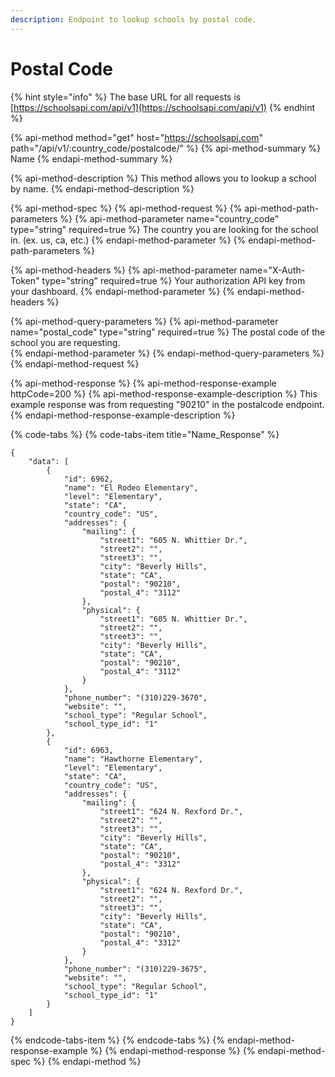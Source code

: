 ```yaml
---
description: Endpoint to lookup schools by postal code.
---
```


# Postal Code

{% hint style="info" %}
The base URL for all requests is [https://schoolsapi.com/api/v1](https://schoolsapi.com/api/v1)
{% endhint %}

{% api-method method="get" host="https://schoolsapi.com" path="/api/v1/:country\_code/postalcode/" %}
{% api-method-summary %}
Name
{% endapi-method-summary %}

{% api-method-description %}
This method allows you to lookup a school by name.
{% endapi-method-description %}

{% api-method-spec %}
{% api-method-request %}
{% api-method-path-parameters %}
{% api-method-parameter name="country\_code" type="string" required=true %}
The country you are looking for the school in. \(ex. us, ca, etc.\)
{% endapi-method-parameter %}
{% endapi-method-path-parameters %}

{% api-method-headers %}
{% api-method-parameter name="X-Auth-Token" type="string" required=true %}
Your authorization API key from your dashboard.
{% endapi-method-parameter %}
{% endapi-method-headers %}

{% api-method-query-parameters %}
{% api-method-parameter name="postal\_code" type="string" required=true %}
The postal code of the school you are requesting.  
{% endapi-method-parameter %}
{% endapi-method-query-parameters %}
{% endapi-method-request %}

{% api-method-response %}
{% api-method-response-example httpCode=200 %}
{% api-method-response-example-description %}
This example response was from requesting "90210" in the postalcode endpoint.
{% endapi-method-response-example-description %}

{% code-tabs %}
{% code-tabs-item title="Name\_Response" %}
```text
{
    "data": [
        {
            "id": 6962,
            "name": "El Rodeo Elementary",
            "level": "Elementary",
            "state": "CA",
            "country_code": "US",
            "addresses": {
                "mailing": {
                    "street1": "605 N. Whittier Dr.",
                    "street2": "",
                    "street3": "",
                    "city": "Beverly Hills",
                    "state": "CA",
                    "postal": "90210",
                    "postal_4": "3112"
                },
                "physical": {
                    "street1": "605 N. Whittier Dr.",
                    "street2": "",
                    "street3": "",
                    "city": "Beverly Hills",
                    "state": "CA",
                    "postal": "90210",
                    "postal_4": "3112"
                }
            },
            "phone_number": "(310)229-3670",
            "website": "",
            "school_type": "Regular School",
            "school_type_id": "1"
        },
        {
            "id": 6963,
            "name": "Hawthorne Elementary",
            "level": "Elementary",
            "state": "CA",
            "country_code": "US",
            "addresses": {
                "mailing": {
                    "street1": "624 N. Rexford Dr.",
                    "street2": "",
                    "street3": "",
                    "city": "Beverly Hills",
                    "state": "CA",
                    "postal": "90210",
                    "postal_4": "3312"
                },
                "physical": {
                    "street1": "624 N. Rexford Dr.",
                    "street2": "",
                    "street3": "",
                    "city": "Beverly Hills",
                    "state": "CA",
                    "postal": "90210",
                    "postal_4": "3312"
                }
            },
            "phone_number": "(310)229-3675",
            "website": "",
            "school_type": "Regular School",
            "school_type_id": "1"
        }
    ]
}
```
{% endcode-tabs-item %}
{% endcode-tabs %}
{% endapi-method-response-example %}
{% endapi-method-response %}
{% endapi-method-spec %}
{% endapi-method %}


